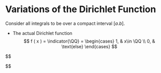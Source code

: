 # Variations of the Dirichlet Function
Consider all integrals to be over a compact interval $[a.b]$.

- The actual Dirichlet function
$$
f ( x ) = \indicator{\QQ} = \begin{cases}
1, & x\in \QQ \\
0, & \text{else}
\end{cases}
$$

$$

$$